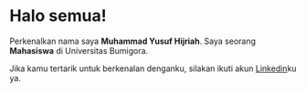 # Halo semua! 

Perkenalkan nama saya **Muhammad Yusuf Hijriah**.
Saya seorang **Mahasiswa** di Universitas Bumigora.


Jika kamu tertarik untuk berkenalan denganku, silakan ikuti akun [Linkedin](https://www.linkedin.com/in/muhammad-yusuf-hijriah/)ku ya.
